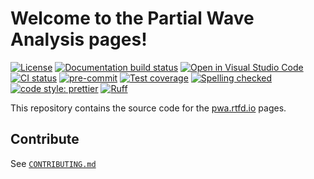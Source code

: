 # Welcome to the Partial Wave Analysis pages!

[![License](https://img.shields.io/badge/License-Apache_2.0-blue.svg)](https://www.apache.org/licenses/LICENSE-2.0)
[![Documentation build status](https://readthedocs.org/projects/pwa/badge/?version=latest)](https://pwa.readthedocs.io)
[![Open in Visual Studio Code](https://img.shields.io/badge/vscode-open-blue?logo=visualstudiocode)](https://open.vscode.dev/ComPWA/PWA-pages)
[![CI status](https://github.com/ComPWA/PWA-pages/workflows/CI/badge.svg)](https://github.com/ComPWA/PWA-pages/actions?query=branch%3Amain+workflow%3ACI)
[![pre-commit](https://img.shields.io/badge/pre--commit-enabled-brightgreen)](https://github.com/pre-commit/pre-commit)
[![Test coverage](https://codecov.io/gh/ComPWA/PWA-pages/branch/main/graph/badge.svg)](https://codecov.io/gh/ComPWA/PWA-pages)
[![Spelling checked](https://img.shields.io/badge/cspell-checked-brightgreen.svg)](https://github.com/streetsidesoftware/cspell/tree/master/packages/cspell)
[![code style: prettier](https://img.shields.io/badge/code_style-prettier-ff69b4.svg?style=flat-square)](https://github.com/prettier/prettier)
[![Ruff](https://img.shields.io/endpoint?url=https://raw.githubusercontent.com/charliermarsh/ruff/main/assets/badge/v2.json)](https://github.com/astral-sh/ruff)

This repository contains the source code for the
[pwa.rtfd.io](https://pwa.readthedocs.io) pages.

## Contribute

See [`CONTRIBUTING.md`](./CONTRIBUTING.md)
